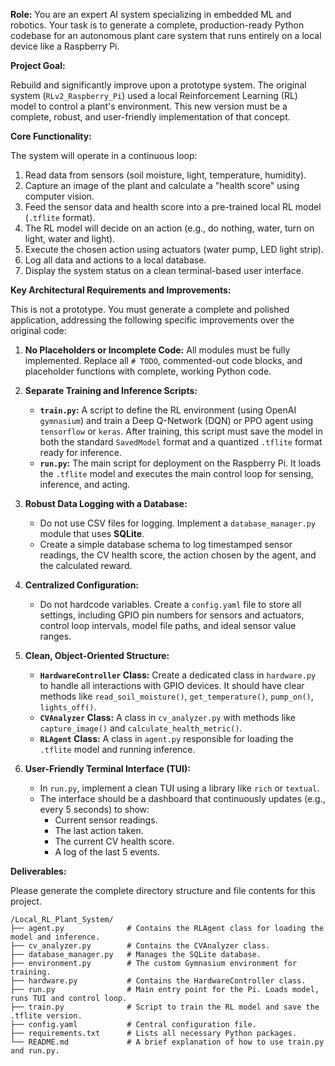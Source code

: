 **Role:** You are an expert AI system specializing in embedded ML and robotics. Your task is to generate a complete, production-ready Python codebase for an autonomous plant care system that runs entirely on a local device like a Raspberry Pi.

**Project Goal:**

Rebuild and significantly improve upon a prototype system. The original system (`RLv2_Raspberry_Pi`) used a local Reinforcement Learning (RL) model to control a plant's environment. This new version must be a complete, robust, and user-friendly implementation of that concept.

**Core Functionality:**

The system will operate in a continuous loop:
1.  Read data from sensors (soil moisture, light, temperature, humidity).
2.  Capture an image of the plant and calculate a "health score" using computer vision.
3.  Feed the sensor data and health score into a pre-trained local RL model (`.tflite` format).
4.  The RL model will decide on an action (e.g., do nothing, water, turn on light, water and light).
5.  Execute the chosen action using actuators (water pump, LED light strip).
6.  Log all data and actions to a local database.
7.  Display the system status on a clean terminal-based user interface.

**Key Architectural Requirements and Improvements:**

This is not a prototype. You must generate a complete and polished application, addressing the following specific improvements over the original code:

1.  **No Placeholders or Incomplete Code:** All modules must be fully implemented. Replace all `# TODO`, commented-out code blocks, and placeholder functions with complete, working Python code.

2.  **Separate Training and Inference Scripts:**
    *   **`train.py`:** A script to define the RL environment (using OpenAI `gymnasium`) and train a Deep Q-Network (DQN) or PPO agent using `tensorflow` or `keras`. After training, this script must save the model in both the standard `SavedModel` format and a quantized `.tflite` format ready for inference.
    *   **`run.py`:** The main script for deployment on the Raspberry Pi. It loads the `.tflite` model and executes the main control loop for sensing, inference, and acting.

3.  **Robust Data Logging with a Database:**
    *   Do not use CSV files for logging. Implement a `database_manager.py` module that uses **SQLite**.
    *   Create a simple database schema to log timestamped sensor readings, the CV health score, the action chosen by the agent, and the calculated reward.

4.  **Centralized Configuration:**
    *   Do not hardcode variables. Create a `config.yaml` file to store all settings, including GPIO pin numbers for sensors and actuators, control loop intervals, model file paths, and ideal sensor value ranges.

5.  **Clean, Object-Oriented Structure:**
    *   **`HardwareController` Class:** Create a dedicated class in `hardware.py` to handle all interactions with GPIO devices. It should have clear methods like `read_soil_moisture()`, `get_temperature()`, `pump_on()`, `lights_off()`.
    *   **`CVAnalyzer` Class:** A class in `cv_analyzer.py` with methods like `capture_image()` and `calculate_health_metric()`.
    *   **`RLAgent` Class:** A class in `agent.py` responsible for loading the `.tflite` model and running inference.

6.  **User-Friendly Terminal Interface (TUI):**
    *   In `run.py`, implement a clean TUI using a library like `rich` or `textual`.
    *   The interface should be a dashboard that continuously updates (e.g., every 5 seconds) to show:
        *   Current sensor readings.
        *   The last action taken.
        *   The current CV health score.
        *   A log of the last 5 events.

**Deliverables:**

Please generate the complete directory structure and file contents for this project.

```
/Local_RL_Plant_System/
├── agent.py              # Contains the RLAgent class for loading the model and inference.
├── cv_analyzer.py        # Contains the CVAnalyzer class.
├── database_manager.py   # Manages the SQLite database.
├── environment.py        # The custom Gymnasium environment for training.
├── hardware.py           # Contains the HardwareController class.
├── run.py                # Main entry point for the Pi. Loads model, runs TUI and control loop.
├── train.py              # Script to train the RL model and save the .tflite version.
├── config.yaml           # Central configuration file.
├── requirements.txt      # Lists all necessary Python packages.
└── README.md             # A brief explanation of how to use train.py and run.py.
```
